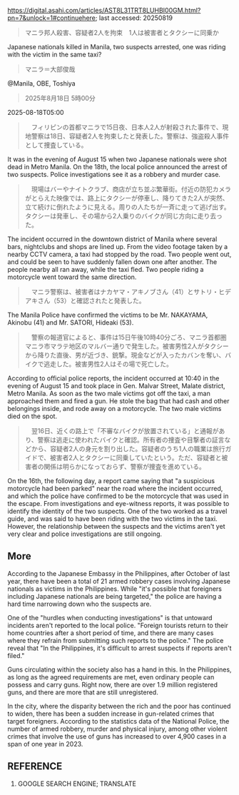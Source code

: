 https://digital.asahi.com/articles/AST8L31TRT8LUHBI00GM.html?pn=7&unlock=1#continuehere; last accessed: 20250819

> マニラ邦人殺害、容疑者2人を拘束　1人は被害者とタクシーに同乗か

Japanese nationals killed in Manila, two suspects arrested, one was riding with the victim in the same taxi?

> マニラ＝大部俊哉

@Manila, OBE, Toshiya

> 2025年8月18日 5時00分

2025-08-18T05:00

>　フィリピンの首都マニラで15日夜、日本人2人が射殺された事件で、現地警察は18日、容疑者2人を拘束したと発表した。警察は、強盗殺人事件として捜査している。

It was in the evening of August 15 when two Japanese nationals were shot dead in Metro Manila. On the 18th, the local police announced the arrest of two suspects. Police investigations see it as a robbery and murder case.

>　現場はバーやナイトクラブ、商店が立ち並ぶ繁華街。付近の防犯カメラがとらえた映像では、路上にタクシーが停車し、降りてきた2人が突然、立て続けに倒れたように見える。周りの人たちが一斉に走って逃げ出す。タクシーは発車し、その場から2人乗りのバイクが同じ方向に走り去った。

The incident occurred in the downtown district of Manila where several bars, nightclubs and shops are lined up. From the video footage taken by a nearby CCTV camera, a taxi had stopped by the road. Two people went out, and could be seen to have suddenly fallen down one after another. The people nearby all ran away, while the taxi fled. Two people riding a motorcycle went toward the same direction.

>　マニラ警察は、被害者はナカヤマ・アキノブさん（41）とサトリ・ヒデアキさん（53）と確認されたと発表した。

The Manila Police have confirmed the victims to be Mr. NAKAYAMA, Akinobu (41) and Mr. SATORI, Hideaki (53).

>　警察の報道官によると、事件は15日午後10時40分ごろ、マニラ首都圏マニラ市マラテ地区のマルバー通りで発生した。被害男性2人がタクシーから降りた直後、男が近づき、銃撃。現金などが入ったカバンを奪い、バイクで逃走した。被害男性2人はその場で死亡した。

According to official police reports, the incident occurred at 10:40 in the evening of August 15 and took place in Gen. Malvar Street, Malate district, Metro Manila. As soon as the two male victims got off the taxi, a man approached them and fired a gun. He stole the bag that had cash and other belongings inside, and rode away on a motorcycle. The two male victims died on the spot.

>　翌16日、近くの路上で「不審なバイクが放置されている」と通報があり、警察は逃走に使われたバイクと確認。所有者の捜査や目撃者の証言などから、容疑者2人の身元を割り出した。容疑者のうち1人の職業は旅行ガイドで、被害者2人とタクシーに同乗していたという。ただ、容疑者と被害者の関係は明らかになっておらず、警察が捜査を進めている。

On the 16th, the following day, a report came saying that "a suspicious motorcycle had been parked" near the road where the incident occurred, and which the police have confirmed to be the motorcycle that was used in the escape. From investigations and eye-witness reports, it was possible to identify the identity of the two suspects. One of the two worked as a travel guide, and was said to have been riding with the two victims in the taxi. However, the relationship between the suspects and the victims aren't yet very clear and police investigations are still ongoing.

## More

According to the Japanese Embassy in the Philippines, after October of last year, there have been a total of 21 armed robbery cases involving Japanese nationals as victims in the Philippines. While "it's possible that foreigners including Japanese nationals are being targeted," the police are having a hard time narrowing down who the suspects are.

One of the "hurdles when conducting investigations" is that untoward incidents aren't reported to the local police. "Foreign tourists return to their home countries after a short period of time, and there are many cases where they refrain from submitting such reports to the police." The police reveal that "In the Philippines, it's difficult to arrest suspects if reports aren't filed." 

Guns circulating within the society also has a hand in this. In the Philippines, as long as the agreed requirements are met, even ordinary people can possess and carry guns. Right now, there are over 1.9 million registered guns, and there are more that are still unregistered. 

In the city, where the disparity between the rich and the poor has continued to widen, there has been a sudden increase in gun-related crimes that target foreigners. According to the statistics data of the National Police, the number of armed robbery, murder and physical injury, among other violent crimes that involve the use of guns has increased to over 4,900 cases in a span of one year in 2023.

## REFERENCE

1) GOOGLE SEARCH ENGINE; TRANSLATE
